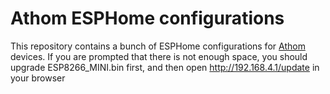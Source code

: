 # Athom ESPHome configurations

This repository contains a bunch of ESPHome configurations for [Athom](https://athom.tech) devices.
If you are prompted that there is not enough space, you should upgrade ESP8266_MINI.bin first, and then open http://192.168.4.1/update in your browser
